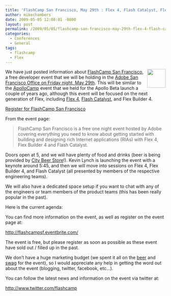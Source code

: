 ```yaml
---
title: 'FlashCamp San Francisco, May 29th : Flex 4, Flash Catalyst, Flex Builder 4'
author: mikechambers
date: 2009-05-05 12:08:01 -0800
layout: post
permalink: /2009/05/05/flashcamp-san-francisco-may-29th-flex-4-flash-catalyst-flex-builder-4/
categories:
  - Conferences
  - General
tags:
  - flashcamp
  - Flex
---
```



<img src="http://www.mikechambers.com/mesh/files/flashcamp/flash_camp_sm.png" alt="" align="right" width="58" height="58" />We have just posted information about [FlashCamp San Francisco][1], a free developer event that we will be holding in the [Adobe San Francisco Office on Friday night, May 29th][1]. This will be similar to the [ApolloCamp][2] event that we held for the Apollo Beta launch a couple of years ago, although this event will be focused on the next generation of Flex, including [Flex 4][3], [Flash Catalyst][4], and Flex Builder 4.

[Register for FlashCamp San Francisco][1]

From the event page:

> FlashCamp San Francisco is a free one night event hosted by Adobe covering everything you need to know about getting started with building and designing rich Internet applications (RIAs) with Flex 4, Flex Builder 4 and Flash Catalyst.

<!--more-->

  
Doors open at 5, and we will have plenty of food and drinks (beer is being provided by [City Beer Store][5]!). Kevin Lynch is launching the event with a keynote around 5:45, and then we will move into sessions on Flex 4, Flex Builder 4, and Flash Catalyst (all presented by members of the respective engineering teams).

We will also have a dedicated space setup if you want to chat with any of the engineers or team members of the product teams (this has been really popular in the past).

Here is the current agenda:



You can find more information on the event, as well as register on the event page at:

<http://flashcampsf.eventbrite.com/>

The event is free, but please register as soon as possible as these event have sold out / filled up in the past.

We don&#8217;t have a huge marketing budget (we spent it all on the [beer][5] and [swag][6] for the event), so I would appreciate any help in getting the word out about the event (blogging, twitter, facebook, etc...).

You can follow the latest news and information on the event via twitter at:

<http://www.twitter.com/flashcamp>

 [1]: http://flashcampsf.eventbrite.com/
 [2]: http://www.mikechambers.com/blog/2007/02/20/announcing-apollo-camp-san-francisco/
 [3]: http://opensource.adobe.com/wiki/display/flexsdk/Gumbo
 [4]: http://labs.adobe.com/technologies/flashcatalyst/
 [5]: http://www.citybeerstore.com/
 [6]: http://hello.eboy.com/eboy/